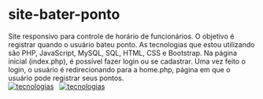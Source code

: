 # site-bater-ponto
Site responsivo para controle de horário de funcionários. O objetivo é registrar quando o usuário bateu ponto. As tecnologias que estou utilizando são PHP, JavaScript, MySQL, SQL, HTML, CSS e Bootstrap.
Na página inicial (index.php), é possível fazer login ou se cadastrar. Uma vez feito o login, o usuário é redirecionando para a home.php, página em que o usuário pode registrar seus pontos.<br/>
[![tecnologias](https://img.shields.io/badge/MADE_WITH-PHP-red.svg)](https://shields.io/)&nbsp;&nbsp;&nbsp;[![tecnologias](https://img.shields.io/badge/MADE_WITH-JavaScript-red.svg)](https://shields.io/)
